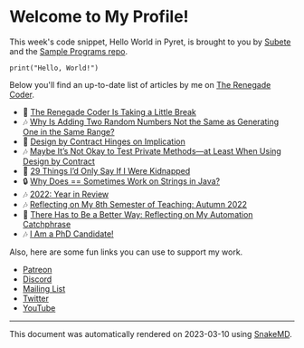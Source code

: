 # Welcome to My Profile!

This week's code snippet, Hello World in Pyret, is brought to you by [Subete](https://subete.jeremygrifski.com/en/latest/) and the [Sample Programs repo](https://sampleprograms.io/).

```Pyret
print("Hello, World!")
```

Below you'll find an up-to-date list of articles by me on [The Renegade Coder](https://therenegadecoder.com).

- :fu: [The Renegade Coder Is Taking a Little Break](https://therenegadecoder.com/meta/the-renegade-coder-is-taking-a-little-break/)
- :notes: [Why Is Adding Two Random Numbers Not the Same as Generating One in the Same Range?](https://therenegadecoder.com/code/why-is-adding-two-random-numbers-not-the-same-as-generating-one-in-the-same-range/)
- :tea: [Design by Contract Hinges on Implication](https://therenegadecoder.com/code/design-by-contract-hinges-on-implication/)
- :notes: [Maybe It’s Not Okay to Test Private Methods—at Least When Using Design by Contract](https://therenegadecoder.com/code/maybe-its-not-okay-to-test-private-methods-at-least-when-using-design-by-contract/)
- :gem: [29 Things I’d Only Say If I Were Kidnapped](https://therenegadecoder.com/blog/29-things-id-only-say-if-i-were-kidnapped/)
- :lock: [Why Does == Sometimes Work on Strings in Java?](https://therenegadecoder.com/code/why-does-double-equals-sometimes-work-on-strings-in-java/)
- :notes: [2022: Year in Review](https://therenegadecoder.com/meta/2022-year-in-review/)
- :notes: [Reflecting on My 8th Semester of Teaching: Autumn 2022](https://therenegadecoder.com/blog/reflecting-on-my-8th-semester-of-teaching-autumn-2022/)
- :fu: [There Has to Be a Better Way: Reflecting on My Automation Catchphrase](https://therenegadecoder.com/blog/there-has-to-be-a-better-way-reflecting-on-my-automation-catchphrase/)
- :notes: [I Am a PhD Candidate!](https://therenegadecoder.com/blog/i-am-a-phd-candidate/)

Also, here are some fun links you can use to support my work.

- [Patreon](https://www.patreon.com/TheRenegadeCoder)
- [Discord](https://discord.gg/Jhmtj7Z)
- [Mailing List](https://therenegadecoder.com/about/newsletter)
- [Twitter](https://twitter.com/RenegadeCoder94)
- [YouTube](https://www.youtube.com/channel/UCpyoVwOqYRlSAEUPEn7P9hw)

---

This document was automatically rendered on 2023-03-10 using [SnakeMD](https://www.snakemd.io).